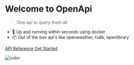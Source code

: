 <!-- _coverpage.md -->

# Welcome to OpenApi

> One api to query them all

- :rocket: Up and running within seconds using docker
- :package: Out of the box api's like openweather, tvdb, openlibrary

<a href="graphql"><span>API Reference</span></a>
[Get Started](quick-start)


<!-- background color -->

![color](#f0f0f0)
